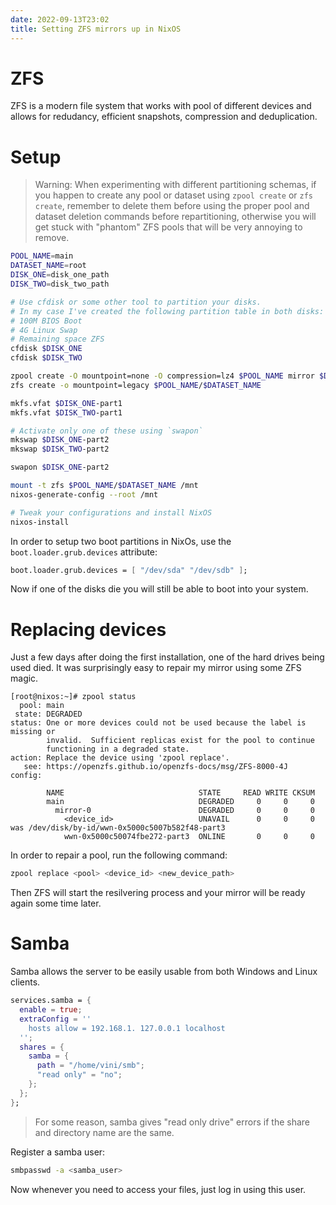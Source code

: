 ```yaml
---
date: 2022-09-13T23:02
title: Setting ZFS mirrors up in NixOS
---
```


# ZFS

ZFS is a modern file system that works with pool of different devices and allows
for redudancy, efficient snapshots, compression and deduplication.

# Setup

> Warning: When experimenting with different partitioning schemas, if you happen
> to create any pool or dataset using `zpool create` or `zfs create`, remember
> to delete them before using the proper pool and dataset deletion commands before
> repartitioning, otherwise you will get stuck with "phantom" ZFS pools that will
> be very annoying to remove.

```sh
POOL_NAME=main
DATASET_NAME=root
DISK_ONE=disk_one_path
DISK_TWO=disk_two_path

# Use cfdisk or some other tool to partition your disks.
# In my case I've created the following partition table in both disks:
# 100M BIOS Boot
# 4G Linux Swap
# Remaining space ZFS
cfdisk $DISK_ONE
cfdisk $DISK_TWO

zpool create -O mountpoint=none -O compression=lz4 $POOL_NAME mirror $DISK_ONE-part3 $DISK_TWO-part3
zfs create -o mountpoint=legacy $POOL_NAME/$DATASET_NAME

mkfs.vfat $DISK_ONE-part1
mkfs.vfat $DISK_TWO-part1

# Activate only one of these using `swapon`
mkswap $DISK_ONE-part2
mkswap $DISK_TWO-part2

swapon $DISK_ONE-part2

mount -t zfs $POOL_NAME/$DATASET_NAME /mnt
nixos-generate-config --root /mnt

# Tweak your configurations and install NixOS
nixos-install
```

In order to setup two boot partitions in NixOs, use the
`boot.loader.grub.devices` attribute:

```nix
boot.loader.grub.devices = [ "/dev/sda" "/dev/sdb" ];
```

Now if one of the disks die you will still be able to boot into your system.

# Replacing devices

Just a few days after doing the first installation, one of the hard drives being
used died. It was surprisingly easy to repair my mirror using some ZFS magic.

```
[root@nixos:~]# zpool status
  pool: main
 state: DEGRADED
status: One or more devices could not be used because the label is missing or
        invalid.  Sufficient replicas exist for the pool to continue
        functioning in a degraded state.
action: Replace the device using 'zpool replace'.
   see: https://openzfs.github.io/openzfs-docs/msg/ZFS-8000-4J
config:

        NAME                              STATE     READ WRITE CKSUM
        main                              DEGRADED     0     0     0
          mirror-0                        DEGRADED     0     0     0
            <device_id>                   UNAVAIL      0     0     0  was /dev/disk/by-id/wwn-0x5000c5007b582f48-part3
            wwn-0x5000c50074fbe272-part3  ONLINE       0     0     0
```


In order to repair a pool, run the following command:
```sh
zpool replace <pool> <device_id> <new_device_path>
```
Then ZFS will start the resilvering process and your mirror will be ready again
some time later.

# Samba

Samba allows the server to be easily usable from both Windows and Linux clients.

```nix
services.samba = {
  enable = true;
  extraConfig = ''
    hosts allow = 192.168.1. 127.0.0.1 localhost
  '';
  shares = {
    samba = {
      path = "/home/vini/smb";
      "read only" = "no";
    };
  };
};
```

> For some reason, samba gives "read only drive" errors if the share and
> directory name are the same.

Register a samba user:
```sh
smbpasswd -a <samba_user>
```

Now whenever you need to access your files, just log in using this user.


